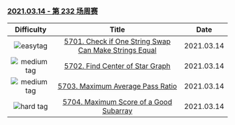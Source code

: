### [2021.03.14 - 第 232 场周赛](https://leetcode-cn.com/contest/weekly-contest-232/)

| Difficulty | Title | Date |
|:----------:|:-----:|:----:|
|![easytag](https://img.shields.io/badge/-easy-brightgreen)|[5701. Check if One String Swap Can Make Strings Equal]()|2021.03.14|
|![medium tag](https://img.shields.io/badge/-medium-yellow)|[5702. Find Center of Star Graph]()|2021.03.14|
|![medium tag](https://img.shields.io/badge/-medium-yellow)|[5703. Maximum Average Pass Ratio]()|2021.03.14|
|![hard tag](https://img.shields.io/badge/-hard-red)|[5704. Maximum Score of a Good Subarray]()|2021.03.14|